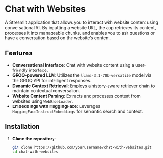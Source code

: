 # Chat with Websites

A Streamlit application that allows you to interact with website content using conversational AI. By inputting a website URL, the app retrieves its content, processes it into manageable chunks, and enables you to ask questions or have a conversation based on the website's content.

## Features

- **Conversational Interface**: Chat with website content using a user-friendly interface.
- **GROQ-powered LLM**: Utilizes the `llama-3.1-70b-versatile` model via the GROQ API for intelligent responses.
- **Dynamic Context Retrieval**: Employs a history-aware retriever chain to maintain contextual conversation.
- **Website Content Parsing**: Extracts and processes content from websites using `WebBaseLoader`.
- **Embeddings with HuggingFace**: Leverages `HuggingFaceInstructEmbeddings` for semantic search and context.

## Installation

1. **Clone the repository**:
   ```bash
   git clone https://github.com/yourusername/chat-with-websites.git
   cd chat-with-websites
